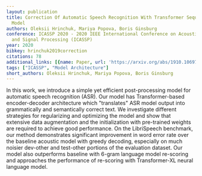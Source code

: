 ```yaml
---
layout: publication
title: Correction Of Automatic Speech Recognition With Transformer Sequence-to-sequence
  Model
authors: Oleksii Hrinchuk, Mariya Popova, Boris Ginsburg
conference: ICASSP 2020 - 2020 IEEE International Conference on Acoustics, Speech
  and Signal Processing (ICASSP)
year: 2020
bibkey: hrinchuk2019correction
citations: 78
additional_links: [{name: Paper, url: 'https://arxiv.org/abs/1910.10697'}]
tags: ["ICASSP", "Model Architecture"]
short_authors: Oleksii Hrinchuk, Mariya Popova, Boris Ginsburg
---
```

In this work, we introduce a simple yet efficient post-processing model for
automatic speech recognition (ASR). Our model has Transformer-based
encoder-decoder architecture which "translates" ASR model output into
grammatically and semantically correct text. We investigate different
strategies for regularizing and optimizing the model and show that extensive
data augmentation and the initialization with pre-trained weights are required
to achieve good performance. On the LibriSpeech benchmark, our method
demonstrates significant improvement in word error rate over the baseline
acoustic model with greedy decoding, especially on much noisier dev-other and
test-other portions of the evaluation dataset. Our model also outperforms
baseline with 6-gram language model re-scoring and approaches the performance
of re-scoring with Transformer-XL neural language model.